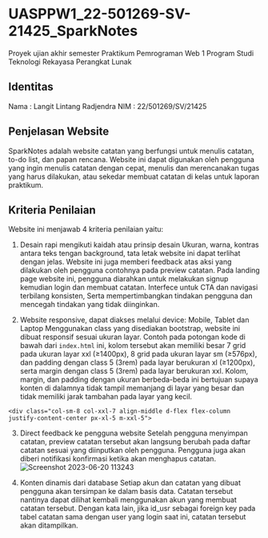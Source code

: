 # UASPPW1_22-501269-SV-21425_SparkNotes

Proyek ujian akhir semester Praktikum Pemrograman Web 1
Program Studi Teknologi Rekayasa Perangkat Lunak

## Identitas
Nama : Langit Lintang Radjendra
NIM : 22/501269/SV/21425

## Penjelasan Website
SparkNotes adalah website catatan yang berfungsi untuk menulis catatan, to-do list, dan papan rencana. Website ini dapat digunakan oleh pengguna yang ingin menulis catatan dengan cepat, menulis dan merencanakan tugas yang harus dilakukan, atau sekedar membuat catatan di kelas untuk laporan praktikum.


## Kriteria Penilaian
Website ini menjawab 4 kriteria penilaian yaitu:

1. Desain rapi mengikuti kaidah atau prinsip desain
Ukuran, warna, kontras antara teks tengan background, tata letak website ini dapat terlihat dengan jelas. Website ini juga memberi feedback atas aksi yang dilakukan oleh pengguna contohnya pada preview catatan. Pada landing page website ini, pengguna diarahkan untuk melakukan signup kemudian login dan membuat catatan. Interfece untuk CTA dan navigasi terbilang konsisten, Serta mempertimbangkan tindakan pengguna dan mencegah tindakan yang tidak diinginkan.

2. Website responsive, dapat diakses melalui device: Mobile, Tablet dan Laptop
Menggunakan class yang disediakan bootstrap, website ini dibuat responsif sesuai ukuran layar. Contoh pada potongan kode di bawah dari `index.html` ini, kolom tersebut akan memiliki besar 7 grid pada ukuran layar xxl (≥1400px), 8 grid  pada ukuran layar sm (≥576px), dan padding dengan class 5 (3rem) pada layar berukuran xl (≥1200px), serta margin dengan class 5 (3rem) pada layar berukuran xxl. Kolom, margin, dan padding dengan ukuran berbeda-beda ini bertujuan supaya konten di dalamnya tidak tampil memanjang di layar yang besar dan tidak memiliki jarak tambahan pada layar yang kecil.
```
<div class="col-sm-8 col-xxl-7 align-middle d-flex flex-column justify-content-center px-xl-5 m-xxl-5">
```

3. Direct feedback ke pengguna website
Setelah pengguna menyimpan catatan, preview catatan tersebut akan langsung berubah pada daftar catatan sesuai yang diinputkan oleh pengguna. Pengguna juga akan diberi notifikasi konfirmasi ketika akan menghapus catatan.
![Screenshot 2023-06-20 113243](https://github.com/1langit/UASPPW1_22-501269-SV-21425_SparkNotes/assets/126531063/2ff3afc2-0442-4fbc-b4a3-e1497447b6bb)


5.  Konten dinamis dari database
Setiap akun dan catatan yang dibuat pengguna akan tersimpan ke dalam basis data. Catatan tersebut nantinya dapat dilihat kembali menggunakan akun yang membuat catatan tersebut. Dengan kata lain, jika id_usr sebagai foreign key pada tabel catatan sama dengan user yang login saat ini, catatan tersebut akan ditampilkan.
